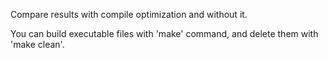 Compare results with compile optimization and without it.

You can	build executable files with 'make' command, and delete them with 'make clean'.
